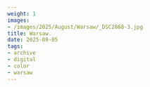 ```yaml
---
weight: 1
images:
- /images/2025/August/Warsaw/_DSC2868-3.jpg
title: Warsaw.
date: 2025-09-05
tags:
- archive
- digital
- color
- warsaw
---
```


